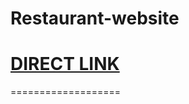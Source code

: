 # Restaurant-website



# <a href="https://restaurant-website-js.netlify.app/"> DIRECT LINK </a>
===================
